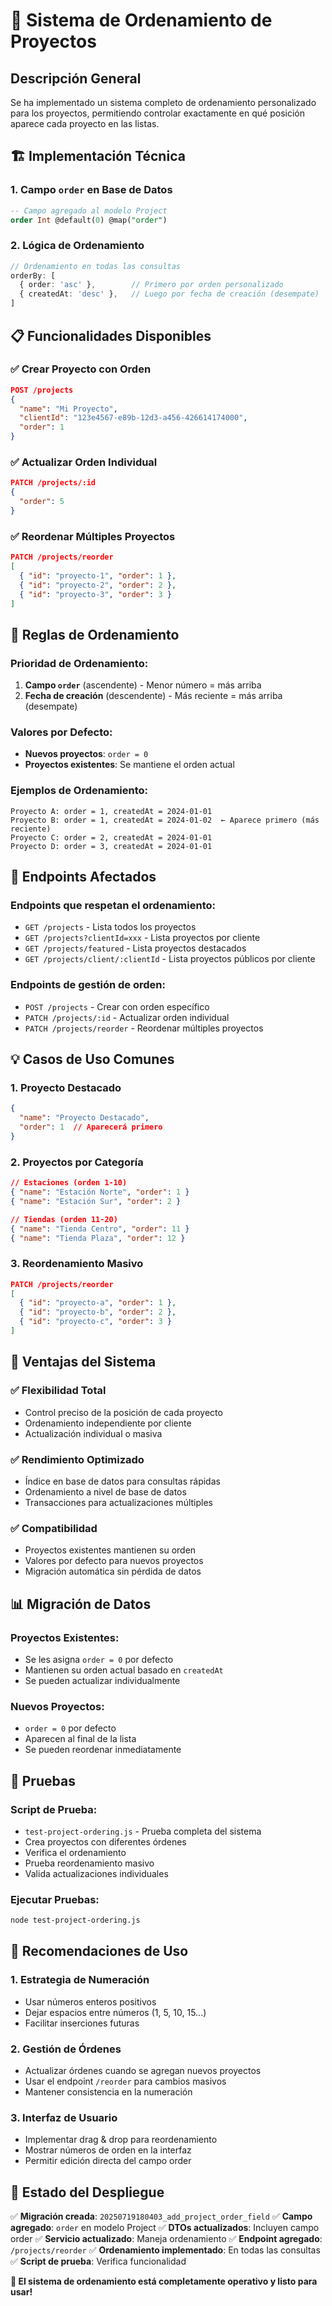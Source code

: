 # 🎯 Sistema de Ordenamiento de Proyectos

## Descripción General

Se ha implementado un sistema completo de ordenamiento personalizado para los proyectos, permitiendo controlar exactamente en qué posición aparece cada proyecto en las listas.

## 🏗️ **Implementación Técnica**

### 1. **Campo `order` en Base de Datos**
```sql
-- Campo agregado al modelo Project
order Int @default(0) @map("order")
```

### 2. **Lógica de Ordenamiento**
```typescript
// Ordenamiento en todas las consultas
orderBy: [
  { order: 'asc' },        // Primero por orden personalizado
  { createdAt: 'desc' },   // Luego por fecha de creación (desempate)
]
```

## 📋 **Funcionalidades Disponibles**

### ✅ **Crear Proyecto con Orden**
```json
POST /projects
{
  "name": "Mi Proyecto",
  "clientId": "123e4567-e89b-12d3-a456-426614174000",
  "order": 1
}
```

### ✅ **Actualizar Orden Individual**
```json
PATCH /projects/:id
{
  "order": 5
}
```

### ✅ **Reordenar Múltiples Proyectos**
```json
PATCH /projects/reorder
[
  { "id": "proyecto-1", "order": 1 },
  { "id": "proyecto-2", "order": 2 },
  { "id": "proyecto-3", "order": 3 }
]
```

## 🎯 **Reglas de Ordenamiento**

### **Prioridad de Ordenamiento:**
1. **Campo `order`** (ascendente) - Menor número = más arriba
2. **Fecha de creación** (descendente) - Más reciente = más arriba (desempate)

### **Valores por Defecto:**
- **Nuevos proyectos**: `order = 0`
- **Proyectos existentes**: Se mantiene el orden actual

### **Ejemplos de Ordenamiento:**
```
Proyecto A: order = 1, createdAt = 2024-01-01
Proyecto B: order = 1, createdAt = 2024-01-02  ← Aparece primero (más reciente)
Proyecto C: order = 2, createdAt = 2024-01-01
Proyecto D: order = 3, createdAt = 2024-01-01
```

## 🔧 **Endpoints Afectados**

### **Endpoints que respetan el ordenamiento:**
- `GET /projects` - Lista todos los proyectos
- `GET /projects?clientId=xxx` - Lista proyectos por cliente
- `GET /projects/featured` - Lista proyectos destacados
- `GET /projects/client/:clientId` - Lista proyectos públicos por cliente

### **Endpoints de gestión de orden:**
- `POST /projects` - Crear con orden específico
- `PATCH /projects/:id` - Actualizar orden individual
- `PATCH /projects/reorder` - Reordenar múltiples proyectos

## 💡 **Casos de Uso Comunes**

### **1. Proyecto Destacado**
```json
{
  "name": "Proyecto Destacado",
  "order": 1  // Aparecerá primero
}
```

### **2. Proyectos por Categoría**
```json
// Estaciones (orden 1-10)
{ "name": "Estación Norte", "order": 1 }
{ "name": "Estación Sur", "order": 2 }

// Tiendas (orden 11-20)
{ "name": "Tienda Centro", "order": 11 }
{ "name": "Tienda Plaza", "order": 12 }
```

### **3. Reordenamiento Masivo**
```json
PATCH /projects/reorder
[
  { "id": "proyecto-a", "order": 1 },
  { "id": "proyecto-b", "order": 2 },
  { "id": "proyecto-c", "order": 3 }
]
```

## 🚀 **Ventajas del Sistema**

### ✅ **Flexibilidad Total**
- Control preciso de la posición de cada proyecto
- Ordenamiento independiente por cliente
- Actualización individual o masiva

### ✅ **Rendimiento Optimizado**
- Índice en base de datos para consultas rápidas
- Ordenamiento a nivel de base de datos
- Transacciones para actualizaciones múltiples

### ✅ **Compatibilidad**
- Proyectos existentes mantienen su orden
- Valores por defecto para nuevos proyectos
- Migración automática sin pérdida de datos

## 📊 **Migración de Datos**

### **Proyectos Existentes:**
- Se les asigna `order = 0` por defecto
- Mantienen su orden actual basado en `createdAt`
- Se pueden actualizar individualmente

### **Nuevos Proyectos:**
- `order = 0` por defecto
- Aparecen al final de la lista
- Se pueden reordenar inmediatamente

## 🧪 **Pruebas**

### **Script de Prueba:**
- `test-project-ordering.js` - Prueba completa del sistema
- Crea proyectos con diferentes órdenes
- Verifica el ordenamiento
- Prueba reordenamiento masivo
- Valida actualizaciones individuales

### **Ejecutar Pruebas:**
```bash
node test-project-ordering.js
```

## 🎯 **Recomendaciones de Uso**

### **1. Estrategia de Numeración**
- Usar números enteros positivos
- Dejar espacios entre números (1, 5, 10, 15...)
- Facilitar inserciones futuras

### **2. Gestión de Órdenes**
- Actualizar órdenes cuando se agregan nuevos proyectos
- Usar el endpoint `/reorder` para cambios masivos
- Mantener consistencia en la numeración

### **3. Interfaz de Usuario**
- Implementar drag & drop para reordenamiento
- Mostrar números de orden en la interfaz
- Permitir edición directa del campo order

## 🔄 **Estado del Despliegue**

✅ **Migración creada**: `20250719180403_add_project_order_field`
✅ **Campo agregado**: `order` en modelo Project
✅ **DTOs actualizados**: Incluyen campo order
✅ **Servicio actualizado**: Maneja ordenamiento
✅ **Endpoint agregado**: `/projects/reorder`
✅ **Ordenamiento implementado**: En todas las consultas
✅ **Script de prueba**: Verifica funcionalidad

**🎉 El sistema de ordenamiento está completamente operativo y listo para usar!** 
